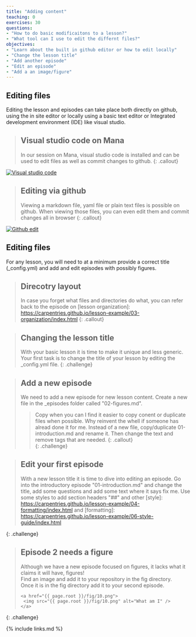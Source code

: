 ```yaml
---
title: "Adding content"
teaching: 0
exercises: 30
questions:
- "How to do basic modificaitons to a lesson?"
- "What tool can I use to edit the differnt files?"
objectives:
- "Learn about the built in github editor or how to edit locally"
- "Change the lesson title"
- "Add another episode"
- "Edit an episode"
- "Add a an image/figure"
---
```

## Editing files
Editing the lesson and episodes can take place both directly on github, using the in site editor
or locally using a basic text editor or Integrated development environment (IDE) like visual studio.

> ## Visual studio code on Mana
> In our session on Mana, visual studio code is installed and can be used to edit files as well
> as commit changes to github.
{: .callout}
<a href="{{ page.root }}/fig/09.png">
  <img src="{{ page.root }}/fig/09.png" alt="Visual studio code" />
</a>

> ## Editing via github
> Viewing a markdown file, yaml file or plain text files is possible on github.
> When viewing those files, you can even edit them and commit changes all in browser
{: .callout}
<a href="{{ page.root }}/fig/10.png">
  <img src="{{ page.root }}/fig/10.png" alt="Github edit" />
</a>

## Editing files
For any lesson, you will need to at a minimum provide a correct title 
(_config.yml) and add and edit episodes with possibly figures.

> ## Direcotry layout
> In case you forget what files and directories do what, you can refer back to 
> the episode on [lesson organization]: https://carpentries.github.io/lesson-example/03-organization/index.html
{: .callout} 

> ## Changing the lesson title
> With your basic lesson it is time to make it unique and less generic.
> Your first task is to change the title of your lesson by editing the _config.yml file.
{: .challenge}

> ## Add a new episode
> We need to add a new episode for new lesson content. Create a new file in the _episodes folder called
> "02-figures.md".  
> > Copy when you can
> > I find it easier to copy conent or duplicate files when possible.  Why reinvent the whell if someone has 
> > alread done it for me.  Instead of a new file, copy/duplicate 01-introduction.md and rename it. Then
> > change the text and remove tags that are needed.
> {: .callout}  
{: .challenge}


> ## Edit your first episode
> With a new lesson title it is time to dive into editing an episode.  Go into the introductory episode
> "01-introduction.md" and change the title, add some questions and add some text where it says fix me.
> Use some styles to add section headers "##" and other [style]: https://carpentries.github.io/lesson-example/04-formatting/index.html
> and 
> [formatting]: https://carpentries.github.io/lesson-example/06-style-guide/index.html
>
{: .challenge}

> ## Episode 2 needs a figure
> Although we have a new episode focused on figures, it lacks what it claims it will have, figures!  
> Find an image and add it to your repository in the fig directory.  
> Once it is in the fig directory add it to your second episode. 
> ~~~
> <a href="{{ page.root }}/fig/10.png">
>  <img src="{{ page.root }}/fig/10.png" alt="What am I" />
> </a>
> ~~~
{: .challenge}


{% include links.md %}

